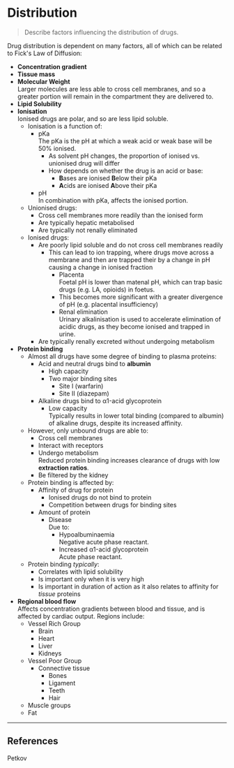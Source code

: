 # Distribution

> Describe factors influencing the distribution of drugs.

Drug distribution is dependent on many factors, all of which can be related to Fick's Law of Diffusion:
* **Concentration gradient**
* **Tissue mass**
* **Molecular Weight**  
Larger molecules are less able to cross cell membranes, and so a greater portion will remain in the compartment they are delivered to.
* **Lipid Solubility**
* **Ionisation**  
Ionised drugs are polar, and so are less lipid soluble.
  * Ionisation is a function of:
    * pKa  
    The pKa is the pH at which a weak acid or weak base will be 50% ionised.
      * As solvent pH changes, the proportion of ionised vs. unionised drug will differ  
      * How depends on whether the drug is an acid or base:
        * **B**ases are ionised **B**elow their pKa
        * **A**cids are ionised **A**bove their pKa
    * pH  
    In combination with pKa, affects the ionised portion.
  * Unionised drugs:
    * Cross cell membranes more readily than the ionised form
    * Are typically hepatic metabolised
    * Are typically not renally eliminated
  * Ionised drugs:
    * Are poorly lipid soluble and do not cross cell membranes readily
      * This can lead to ion trapping, where drugs move across a membrane and then are trapped their by a change in pH causing a change in ionised fraction
        * Placenta  
          Foetal pH is lower than matenal pH, which can trap basic drugs \(e.g. LA, opioids\) in foetus.
        * This becomes more significant with a greater divergence of pH \(e.g. placental insufficiency\)
        * Renal elimination  
          Urinary alkalinisation is used to accelerate elimination of acidic drugs, as they become ionised and trapped in urine.
    * Are typically renally excreted without undergoing metabolism
* **Protein binding**  
  * Almost all drugs have some degree of binding to plasma proteins:
    * Acid and neutral drugs bind to **albumin**
      * High capacity
      * Two major binding sites
        * Site I \(warfarin\)
        * Site II \(diazepam\)
    * Alkaline drugs bind to α1-acid glycoprotein
      * Low capacity  
      Typically results in lower total binding (compared to albumin) of alkaline drugs, despite its increased affinity.
  * However, only unbound drugs are able to:
    * Cross cell membranes
    * Interact with receptors
    * Undergo metabolism  
    Reduced protein binding increases clearance of drugs with low **extraction ratios**.
    * Be filtered by the kidney
  * Protein binding is affected by:
    * Affinity of drug for protein
      * Ionised drugs do not bind to protein
      * Competition between drugs for binding sites
    * Amount of protein
      * Disease    
        Due to:
        * Hypoalbuminaemia  
          Negative acute phase reactant.
        * Increased α1-acid glycoprotein    
          Acute phase reactant.
  * Protein binding *typically*:
    * Correlates with lipid solubility
    * Is important only when it is very high
    * Is important in duration of action as it also relates to affinity for *tissue* proteins
* **Regional blood flow**  
Affects concentration gradients between blood and tissue, and is affected by cardiac output. Regions include:
  * Vessel Rich Group
    * Brain
    * Heart
    * Liver
    * Kidneys
  * Vessel Poor Group
    * Connective tissue
      * Bones
      * Ligament
      * Teeth
      * Hair
  * Muscle groups
  * Fat

---

## References

Petkov

[^1]: Peck TE, Hill SA. Pharmacology for Anaesthesia and Intensive Care. 4th Ed. Cambridge University Press. 2014.

